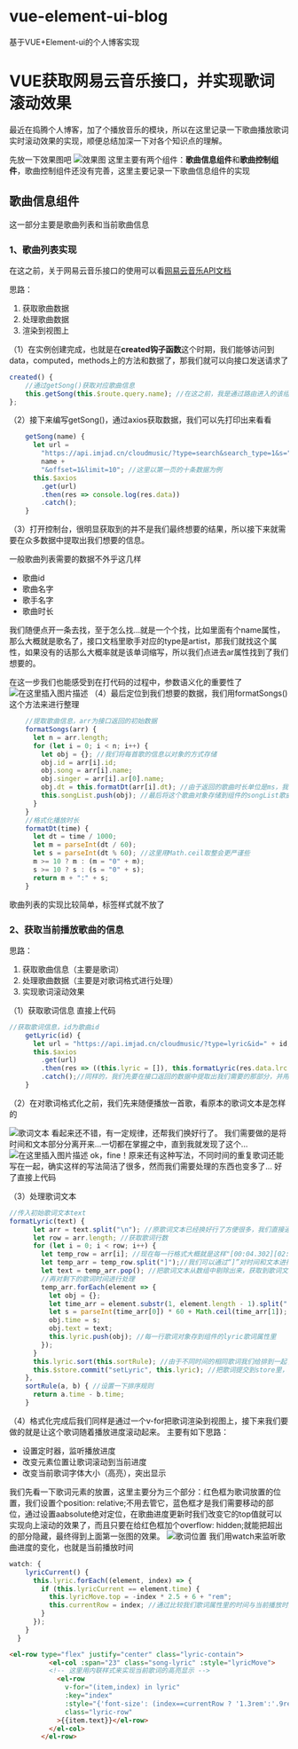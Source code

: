 # vue-element-ui-blog
基于VUE+Element-ui的个人博客实现
# VUE获取网易云音乐接口，并实现歌词滚动效果
最近在捣腾个人博客，加了个播放音乐的模块，所以在这里记录一下歌曲播放歌词实时滚动效果的实现，顺便总结加深一下对各个知识点的理解。

先放一下效果图吧
![效果图](https://img-blog.csdnimg.cn/20200521162619475.png?x-oss-process=image/watermark,type_ZmFuZ3poZW5naGVpdGk,shadow_10,text_aHR0cHM6Ly9ibG9nLmNzZG4ubmV0L3dlaXhpbl80NDIwMDI4OA==,size_16,color_FFFFFF,t_70#pic_center)
这里主要有两个组件：**歌曲信息组件**和**歌曲控制组件**，歌曲控制组件还没有完善，这里主要记录一下歌曲信息组件的实现
## 歌曲信息组件
这一部分主要是歌曲列表和当前歌曲信息
### 1、歌曲列表实现
在这之前，关于网易云音乐接口的使用可以看[网易云音乐API文档](https://api.imjad.cn/cloudmusic.md)

思路：

 1. 获取歌曲数据
 2. 处理歌曲数据
 3. 渲染到视图上

（1）在实例创建完成，也就是在**created钩子函数**这个时期，我们能够访问到data，computed，methods上的方法和数据了，那我们就可以向接口发送请求了
```javascript
created() {
    //通过getSong()获取对应歌曲信息
    this.getSong(this.$route.query.name); //在这之前，我是通过路由进入的该组件，所以会传递一个name歌手名字作为参数
};
```
（2）接下来编写getSong()，通过axios获取数据，我们可以先打印出来看看
```javascript
    getSong(name) {
      let url =
        "https://api.imjad.cn/cloudmusic/?type=search&search_type=1&s=" +
        name +
        "&offset=1&limit=10"; //这里以第一页的十条数据为例
      this.$axios
        .get(url)
        .then(res => console.log(res.data))
        .catch();
    }
```
（3）打开控制台，很明显获取到的并不是我们最终想要的结果，所以接下来就需要在众多数据中提取出我们想要的信息。

一般歌曲列表需要的数据不外乎这几样

 - 歌曲id
 - 歌曲名字
 - 歌手名字
 - 歌曲时长

我们随便点开一条去找，至于怎么找...就是一个个找，比如里面有个name属性，那么大概就是歌名了，接口文档里歌手对应的type是artist，那我们就找这个属性，如果没有的话那么大概率就是该单词缩写，所以我们点进去ar属性找到了我们想要的。

在这一步我们也能感受到在打代码的过程中，参数语义化的重要性了
![在这里插入图片描述](https://img-blog.csdnimg.cn/20200521205936764.png?x-oss-process=image/watermark,type_ZmFuZ3poZW5naGVpdGk,shadow_10,text_aHR0cHM6Ly9ibG9nLmNzZG4ubmV0L3dlaXhpbl80NDIwMDI4OA==,size_16,color_FFFFFF,t_70#pic_center)
（4）最后定位到我们想要的数据，我们用formatSongs()这个方法来进行整理
```javascript
    //提取歌曲信息，arr为接口返回的初始数据
    formatSongs(arr) {
      let n = arr.length;
      for (let i = 0; i < n; i++) {
        let obj = {}; //我们将每首歌的信息以对象的方式存储
        obj.id = arr[i].id;
        obj.song = arr[i].name;
        obj.singer = arr[i].ar[0].name;
        obj.dt = this.formatDt(arr[i].dt); //由于返回的歌曲时长单位是ms，我们还要将其转换成00：00的格式
        this.songList.push(obj); //最后将这个歌曲对象存储到组件的songList歌曲列表属性上，最后用个v-for就可以在视图上呈现出来了
      }
    }
    //格式化播放时长
    formatDt(time) {
      let dt = time / 1000;
      let m = parseInt(dt / 60);
      let s = parseInt(dt % 60); //这里用Math.ceil取整会更严谨些
      m >= 10 ? m : (m = "0" + m);
      s >= 10 ? s : (s = "0" + s);
      return m + ":" + s;
    }
```
歌曲列表的实现比较简单，标签样式就不放了

### 2、获取当前播放歌曲的信息
思路：

 1. 获取歌曲信息（主要是歌词）
 2. 处理歌曲数据（主要是对歌词格式进行处理）
 3. 实现歌词滚动效果

（1）获取歌词信息
直接上代码
```javascript
//获取歌词信息，id为歌曲id
    getLyric(id) {
      let url = "https://api.imjad.cn/cloudmusic/?type=lyric&id=" + id; //获取歌词信息要设置type=lyric，详情看接口文档
      this.$axios
        .get(url)
        .then(res => ((this.lyric = []), this.formatLyric(res.data.lrc.lyric))) 
        .catch();//同样的，我们先要在接口返回的数据中提取出我们需要的那部分，并用一个formatLyric方法来对它进行格式化
    }
```

（2）在对歌词格式化之前，我们先来随便播放一首歌，看原本的歌词文本是怎样的

![歌词文本](https://img-blog.csdnimg.cn/20200521215300902.png#pic_center)
看起来还不错，有一定规律，还帮我们换好行了。
我们需要做的是将时间和文本部分分离开来...一切都在掌握之中，直到我就发现了这个...
![在这里插入图片描述](https://img-blog.csdnimg.cn/20200521223805929.png#pic_center)
ok，fine！原来还有这种写法，不同时间的重复歌词还能写在一起，确实这样的写法简洁了很多，然而我们需要处理的东西也变多了...
好了直接上代码

（3）处理歌词文本
```javascript
//传入初始歌词文本text
formatLyric(text) {
      let arr = text.split("\n"); //原歌词文本已经换好行了方便很多，我们直接通过换行符“\n”进行切割
      let row = arr.length; //获取歌词行数
      for (let i = 0; i < row; i++) {
        let temp_row = arr[i]; //现在每一行格式大概就是这样"[00:04.302][02:10.00]hello world";
        let temp_arr = temp_row.split("]");//我们可以通过“]”对时间和文本进行分离
        let text = temp_arr.pop(); //把歌词文本从数组中剔除出来，获取到歌词文本了！
        //再对剩下的歌词时间进行处理
        temp_arr.forEach(element => {
          let obj = {};
          let time_arr = element.substr(1, element.length - 1).split(":");//先把多余的“[”去掉，再分离出分、秒
          let s = parseInt(time_arr[0]) * 60 + Math.ceil(time_arr[1]); //把时间转换成与currentTime相同的类型，方便待会实现滚动效果
          obj.time = s;
          obj.text = text;
          this.lyric.push(obj); //每一行歌词对象存到组件的lyric歌词属性里
        });
      }
      this.lyric.sort(this.sortRule); //由于不同时间的相同歌词我们给排到一起了，所以这里要以时间顺序重新排列一下
      this.$store.commit("setLyric", this.lyric); //把歌词提交到store里，为了重新进入该组件时还能再次渲染
    },
    sortRule(a, b) { //设置一下排序规则
      return a.time - b.time;
    }
```
（4）格式化完成后我们同样是通过一个v-for把歌词渲染到视图上，接下来我们要做的就是让这个歌词随着播放进度滚动起来。
主要有如下思路：

 - 设置定时器，监听播放进度
 - 改变元素位置让歌词滚动到当前进度
 - 改变当前歌词字体大小（高亮），突出显示

我们先看一下歌词元素的放置，这里主要分为三个部分：红色框为歌词放置的位置，我们设置个position: relative;不用去管它，蓝色框才是我们需要移动的部位，通过设置aabsolute绝对定位，在歌曲进度更新时我们改变它的top值就可以实现向上滚动的效果了，而且只要在给红色框加个overflow: hidden;就能把超出的部分隐藏，最终得到上面第一张图的效果。
![歌词位置](https://img-blog.csdnimg.cn/20200521232348925.png?x-oss-process=image/watermark,type_ZmFuZ3poZW5naGVpdGk,shadow_10,text_aHR0cHM6Ly9ibG9nLmNzZG4ubmV0L3dlaXhpbl80NDIwMDI4OA==,size_16,color_FFFFFF,t_70#pic_center)
我们用watch来监听歌曲进度的变化，也就是当前播放时间
```javascript
watch: {
    lyricCurrent() {
      this.lyric.forEach((element, index) => {
        if (this.lyricCurrent == element.time) {
          this.lyricMove.top = -index * 2.5 + 6 + "rem";
          this.currentRow = index; //通过比较我们歌词属性里的时间与当前播放时间，来定位到该歌词
        }
      });
    }
  }
```
```html
<el-row type="flex" justify="center" class="lyric-contain">
          <el-col :span="23" class="song-lyric" :style="lyricMove">
          <!-- 这里用内联样式来实现当前歌词的高亮显示 -->
            <el-row
              v-for="(item,index) in lyric"
              :key="index"
              :style="{'font-size': (index==currentRow ? '1.3rem':'.9rem')}"
              class="lyric-row"
            >{{item.text}}</el-row>
          </el-col>
        </el-row>
```
